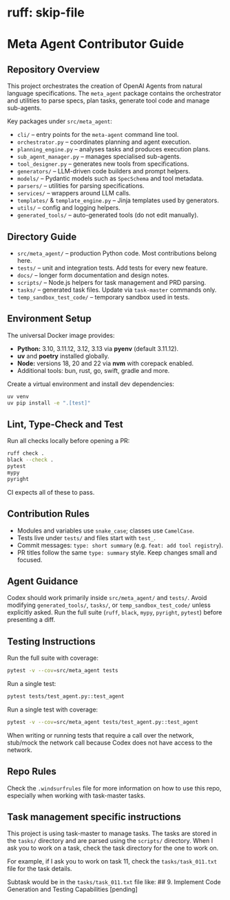 # ruff: skip-file
# Meta Agent Contributor Guide

## Repository Overview
This project orchestrates the creation of OpenAI Agents from natural language specifications. The
`meta_agent` package contains the orchestrator and utilities to parse specs, plan tasks, generate tool
code and manage sub-agents.

Key packages under `src/meta_agent`:
- `cli/` – entry points for the `meta-agent` command line tool.
- `orchestrator.py` – coordinates planning and agent execution.
- `planning_engine.py` – analyses tasks and produces execution plans.
- `sub_agent_manager.py` – manages specialised sub-agents.
- `tool_designer.py` – generates new tools from specifications.
- `generators/` – LLM-driven code builders and prompt helpers.
- `models/` – Pydantic models such as `SpecSchema` and tool metadata.
- `parsers/` – utilities for parsing specifications.
- `services/` – wrappers around LLM calls.
- `templates/` & `template_engine.py` – Jinja templates used by generators.
- `utils/` – config and logging helpers.
- `generated_tools/` – auto-generated tools (do not edit manually).

## Directory Guide
- `src/meta_agent/` – production Python code. Most contributions belong here.
- `tests/` – unit and integration tests. Add tests for every new feature.
- `docs/` – longer form documentation and design notes.
- `scripts/` – Node.js helpers for task management and PRD parsing.
- `tasks/` – generated task files. Update via `task-master` commands only.
- `temp_sandbox_test_code/` – temporary sandbox used in tests.

## Environment Setup
The universal Docker image provides:
- **Python:** 3.10, 3.11.12, 3.12, 3.13 via **pyenv** (default 3.11.12).
- **uv** and **poetry** installed globally.
- **Node:** versions 18, 20 and 22 via **nvm** with corepack enabled.
- Additional tools: bun, rust, go, swift, gradle and more.

Create a virtual environment and install dev dependencies:
```bash
uv venv
uv pip install -e ".[test]"
```

## Lint, Type-Check and Test
Run all checks locally before opening a PR:
```bash
ruff check .
black --check .
pytest
mypy
pyright
```
CI expects all of these to pass.

## Contribution Rules
- Modules and variables use `snake_case`; classes use `CamelCase`.
- Tests live under `tests/` and files start with `test_`.
- Commit messages: `type: short summary` (e.g. `feat: add tool registry`).
- PR titles follow the same `type: summary` style. Keep changes small and focused.

## Agent Guidance
Codex should work primarily inside `src/meta_agent/` and `tests/`.
Avoid modifying `generated_tools/`, `tasks/`, or `temp_sandbox_test_code/` unless explicitly asked.
Run the full suite (`ruff`, `black`, `mypy`, `pyright`, `pytest`) before presenting a diff.

## Testing Instructions
Run the full suite with coverage:
```bash
pytest -v --cov=src/meta_agent tests
```
Run a single test:
```bash
pytest tests/test_agent.py::test_agent
```
Run a single test with coverage:
```bash
pytest -v --cov=src/meta_agent tests/test_agent.py::test_agent
```
When writing or running tests that require a call over the network, stub/mock the network call because
Codex does not have access to the network.

## Repo Rules
Check the `.windsurfrules` file for more information on how to use this repo, especially when working
with task-master tasks.

## Task management specific instructions
This project is using task-master to manage tasks. The tasks are stored in the `tasks/` directory and
are parsed using the `scripts/` directory. When I ask you to work on a task, check the task directory for the one to work on.

For example, if I ask you to work on task 11, check the `tasks/task_011.txt` file for the task details.

Subtask would be in the `tasks/task_011.txt` file like: ## 9. Implement Code Generation and Testing Capabilities [pending]
